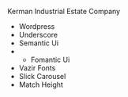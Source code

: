 Kerman Industrial Estate Company

- Wordpress
- Underscore
- Semantic Ui
- - Fomantic Ui
- Vazir Fonts
- Slick Carousel
- Match Height
